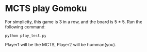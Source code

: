 # MCTS play Gomoku

For simplicity, this game is 3 in a row, and the board is 5 * 5.
Run the following command:
```
python play_test.py
```
Player1 will be the MCTS, Player2 will be humman(you). 